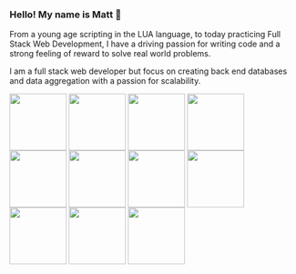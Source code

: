 ### Hello! My name is Matt 👋

From a young age scripting in the LUA language, to today practicing Full Stack Web Development, I have a driving passion for writing code and a strong feeling of reward to solve real world problems.

I am a full stack web developer but focus on creating back end databases and data aggregation with a passion for scalability. 



<img align="center" src="https://cdn-icons-png.flaticon.com/512/5968/5968350.png" height="100" />
<a href="URL_REDIRECT" target="blank"><img align="center" src="https://img.icons8.com/color/256/javascript.png" height="100" /></a>
<a href="URL_REDIRECT" target="blank"><img align="center" src="https://upload.wikimedia.org/wikipedia/commons/d/d3/React_Native.png" height="100" /></a>
<a href="URL_REDIRECT" target="blank"><img align="center" src="https://upload.wikimedia.org/wikipedia/commons/thumb/3/3c/Flask_logo.svg/640px-Flask_logo.svg.png" height="100" /></a>
<a href="URL_REDIRECT" target="blank"><img align="center" src="https://upload.wikimedia.org/wikipedia/commons/thumb/d/d9/Node.js_logo.svg/640px-Node.js_logo.svg.png" height="100" /></a>
<a href="URL_REDIRECT" target="blank"><img align="center" src="https://img.icons8.com/dusk/256/postman-api.png" height="100" /></a>
<a href="URL_REDIRECT" target="blank"><img align="center" src="https://img.icons8.com/color/256/postgreesql.png" height="100" /></a>
<a href="URL_REDIRECT" target="blank"><img align="center" src="https://img.icons8.com/color/256/heroku.png" height="100" /></a>
<a href="URL_REDIRECT" target="blank"><img align="center" src="https://img.icons8.com/color/256/amazon-web-services.png" height="100" /></a>
<a href="URL_REDIRECT" target="blank"><img align="center" src="https://img.icons8.com/color/256/html-filetype.png" height="100" /></a>
<a href="URL_REDIRECT" target="blank"><img align="center" src="https://img.icons8.com/fluency/256/css3.png" height="100" /></a>
